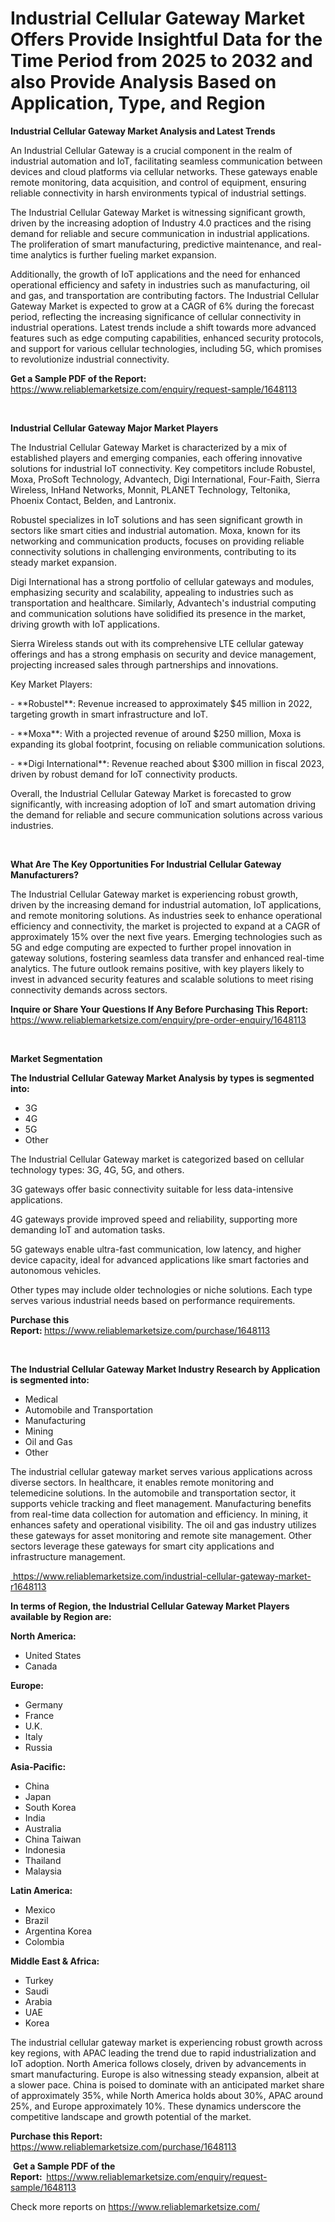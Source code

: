 <p><h1>Industrial Cellular Gateway Market Offers Provide Insightful Data for the Time Period from 2025 to 2032 and also Provide Analysis Based on Application, Type, and Region</h1></p><p><strong>Industrial Cellular Gateway Market Analysis and Latest Trends</strong></p>
<p><p>An Industrial Cellular Gateway is a crucial component in the realm of industrial automation and IoT, facilitating seamless communication between devices and cloud platforms via cellular networks. These gateways enable remote monitoring, data acquisition, and control of equipment, ensuring reliable connectivity in harsh environments typical of industrial settings.</p><p>The Industrial Cellular Gateway Market is witnessing significant growth, driven by the increasing adoption of Industry 4.0 practices and the rising demand for reliable and secure communication in industrial applications. The proliferation of smart manufacturing, predictive maintenance, and real-time analytics is further fueling market expansion. </p><p>Additionally, the growth of IoT applications and the need for enhanced operational efficiency and safety in industries such as manufacturing, oil and gas, and transportation are contributing factors. The Industrial Cellular Gateway Market is expected to grow at a CAGR of 6% during the forecast period, reflecting the increasing significance of cellular connectivity in industrial operations. Latest trends include a shift towards more advanced features such as edge computing capabilities, enhanced security protocols, and support for various cellular technologies, including 5G, which promises to revolutionize industrial connectivity.</p></p>
<p><strong>Get a Sample PDF of the Report:&nbsp;</strong> <a href="https://www.reliablemarketsize.com/enquiry/request-sample/1648113?utm_campaign=1167&utm_medium=2&utm_source=Github&utm_content=ia&utm_term=15022025&utm_id=industrial-cellular-gateway">https://www.reliablemarketsize.com/enquiry/request-sample/1648113</a></p>
<p>&nbsp;</p>
<p><strong>Industrial Cellular Gateway Major Market Players</strong></p>
<p><p>The Industrial Cellular Gateway Market is characterized by a mix of established players and emerging companies, each offering innovative solutions for industrial IoT connectivity. Key competitors include Robustel, Moxa, ProSoft Technology, Advantech, Digi International, Four-Faith, Sierra Wireless, InHand Networks, Monnit, PLANET Technology, Teltonika, Phoenix Contact, Belden, and Lantronix.</p><p>Robustel specializes in IoT solutions and has seen significant growth in sectors like smart cities and industrial automation. Moxa, known for its networking and communication products, focuses on providing reliable connectivity solutions in challenging environments, contributing to its steady market expansion.</p><p>Digi International has a strong portfolio of cellular gateways and modules, emphasizing security and scalability, appealing to industries such as transportation and healthcare. Similarly, Advantech's industrial computing and communication solutions have solidified its presence in the market, driving growth with IoT applications.</p><p>Sierra Wireless stands out with its comprehensive LTE cellular gateway offerings and has a strong emphasis on security and device management, projecting increased sales through partnerships and innovations. </p><p>Key Market Players:</p><p>- **Robustel**: Revenue increased to approximately $45 million in 2022, targeting growth in smart infrastructure and IoT.</p><p>- **Moxa**: With a projected revenue of around $250 million, Moxa is expanding its global footprint, focusing on reliable communication solutions.</p><p>- **Digi International**: Revenue reached about $300 million in fiscal 2023, driven by robust demand for IoT connectivity products. </p><p>Overall, the Industrial Cellular Gateway Market is forecasted to grow significantly, with increasing adoption of IoT and smart automation driving the demand for reliable and secure communication solutions across various industries.</p></p>
<p>&nbsp;</p>
<p><strong>What Are The Key Opportunities For Industrial Cellular Gateway Manufacturers?</strong></p>
<p><p>The Industrial Cellular Gateway market is experiencing robust growth, driven by the increasing demand for industrial automation, IoT applications, and remote monitoring solutions. As industries seek to enhance operational efficiency and connectivity, the market is projected to expand at a CAGR of approximately 15% over the next five years. Emerging technologies such as 5G and edge computing are expected to further propel innovation in gateway solutions, fostering seamless data transfer and enhanced real-time analytics. The future outlook remains positive, with key players likely to invest in advanced security features and scalable solutions to meet rising connectivity demands across sectors.</p></p>
<p><strong>Inquire or Share Your Questions If Any Before Purchasing This Report:</strong> <a href="https://www.reliablemarketsize.com/enquiry/pre-order-enquiry/1648113?utm_campaign=1167&utm_medium=2&utm_source=Github&utm_content=ia&utm_term=15022025&utm_id=industrial-cellular-gateway">https://www.reliablemarketsize.com/enquiry/pre-order-enquiry/1648113</a></p>
<p>&nbsp;</p>
<p><strong>Market Segmentation</strong></p>
<p><strong>The Industrial Cellular Gateway Market Analysis by types is segmented into:</strong></p>
<p><ul><li>3G</li><li>4G</li><li>5G</li><li>Other</li></ul></p>
<p><p>The Industrial Cellular Gateway market is categorized based on cellular technology types: 3G, 4G, 5G, and others. </p><p>3G gateways offer basic connectivity suitable for less data-intensive applications. </p><p>4G gateways provide improved speed and reliability, supporting more demanding IoT and automation tasks. </p><p>5G gateways enable ultra-fast communication, low latency, and higher device capacity, ideal for advanced applications like smart factories and autonomous vehicles. </p><p>Other types may include older technologies or niche solutions. Each type serves various industrial needs based on performance requirements.</p></p>
<p><strong>Purchase this Report:&nbsp;</strong><a href="https://www.reliablemarketsize.com/purchase/1648113?utm_campaign=1167&utm_medium=2&utm_source=Github&utm_content=ia&utm_term=15022025&utm_id=industrial-cellular-gateway">https://www.reliablemarketsize.com/purchase/1648113</a></p>
<p>&nbsp;</p>
<p><strong>The Industrial Cellular Gateway Market Industry Research by Application is segmented into:</strong></p>
<p><ul><li>Medical</li><li>Automobile and Transportation</li><li>Manufacturing</li><li>Mining</li><li>Oil and Gas</li><li>Other</li></ul></p>
<p><p>The industrial cellular gateway market serves various applications across diverse sectors. In healthcare, it enables remote monitoring and telemedicine solutions. In the automobile and transportation sector, it supports vehicle tracking and fleet management. Manufacturing benefits from real-time data collection for automation and efficiency. In mining, it enhances safety and operational visibility. The oil and gas industry utilizes these gateways for asset monitoring and remote site management. Other sectors leverage these gateways for smart city applications and infrastructure management.</p></p>
<p><a href="https://www.reliablemarketsize.com/industrial-cellular-gateway-market-r1648113?utm_campaign=1167&utm_medium=2&utm_source=Github&utm_content=ia&utm_term=15022025&utm_id=industrial-cellular-gateway">&nbsp;https://www.reliablemarketsize.com/industrial-cellular-gateway-market-r1648113</a></p>
<p><strong>In terms of Region, the Industrial Cellular Gateway Market Players available by Region are:</strong></p>
<p>
    <p> <strong> North America: </strong>
        <ul>
            <li>United States</li>
            <li>Canada</li>
        </ul>
        </p> 
    <p> <strong> Europe: </strong>
        <ul>
            <li>Germany</li>
            <li>France</li>
            <li>U.K.</li>
            <li>Italy</li>
            <li>Russia</li>
        </ul>
        </p> 
    <p> <strong> Asia-Pacific: </strong>
        <ul>
            <li>China</li>
            <li>Japan</li>
            <li>South Korea</li>
            <li>India</li>
            <li>Australia</li>
            <li>China Taiwan</li>
            <li>Indonesia</li>
            <li>Thailand</li>
            <li>Malaysia</li>
        </ul>
        </p> 
    <p> <strong> Latin America: </strong>
        <ul>
            <li>Mexico</li>
            <li>Brazil</li>
            <li>Argentina Korea</li>
            <li>Colombia</li>
        </ul>
        </p> 
    <p> <strong> Middle East & Africa: </strong>
        <ul>
            <li>Turkey</li>
            <li>Saudi</li>
            <li>Arabia</li>
            <li>UAE</li>
            <li>Korea</li>
        </ul>
    </p>
    </p>
<p><p>The industrial cellular gateway market is experiencing robust growth across key regions, with APAC leading the trend due to rapid industrialization and IoT adoption. North America follows closely, driven by advancements in smart manufacturing. Europe is also witnessing steady expansion, albeit at a slower pace. China is poised to dominate with an anticipated market share of approximately 35%, while North America holds about 30%, APAC around 25%, and Europe approximately 10%. These dynamics underscore the competitive landscape and growth potential of the market.</p></p>
<p><strong>Purchase this Report: </strong><a href="https://www.reliablemarketsize.com/purchase/1648113?utm_campaign=1167&utm_medium=2&utm_source=Github&utm_content=ia&utm_term=15022025&utm_id=industrial-cellular-gateway">https://www.reliablemarketsize.com/purchase/1648113</a></p>
<p>&nbsp;<strong>Get a Sample PDF of the Report:&nbsp;&nbsp;</strong><a href="https://www.reliablemarketsize.com/enquiry/request-sample/1648113?utm_campaign=1167&utm_medium=2&utm_source=Github&utm_content=ia&utm_term=15022025&utm_id=industrial-cellular-gateway">https://www.reliablemarketsize.com/enquiry/request-sample/1648113</a></p>
<p><strong></strong></p>
<p>Check more reports on <a href="https://www.reliablemarketsize.com/?utm_campaign=1167&utm_medium=2&utm_source=Github&utm_content=ia&utm_term=15022025&utm_id=industrial-cellular-gateway">https://www.reliablemarketsize.com/</a></p>